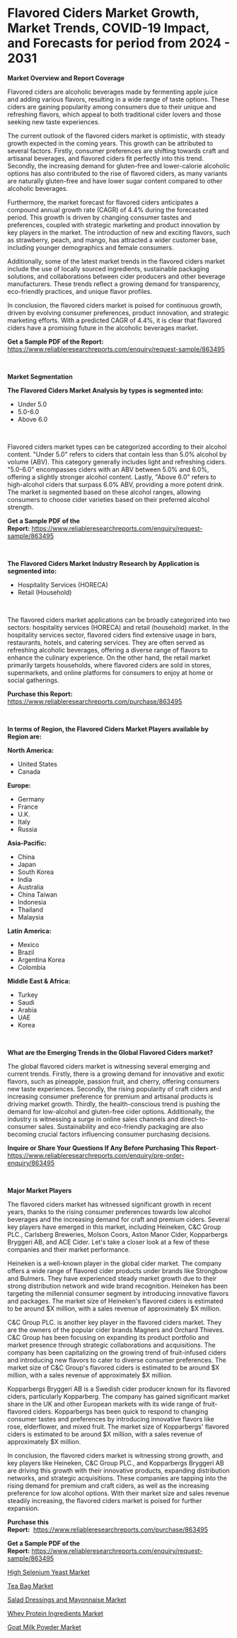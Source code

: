 <p><h1>Flavored Ciders Market Growth, Market Trends, COVID-19 Impact, and Forecasts for period from 2024 - 2031</h1></p><p><strong>Market Overview and Report Coverage</strong></p>
<p><p>Flavored ciders are alcoholic beverages made by fermenting apple juice and adding various flavors, resulting in a wide range of taste options. These ciders are gaining popularity among consumers due to their unique and refreshing flavors, which appeal to both traditional cider lovers and those seeking new taste experiences.</p><p>The current outlook of the flavored ciders market is optimistic, with steady growth expected in the coming years. This growth can be attributed to several factors. Firstly, consumer preferences are shifting towards craft and artisanal beverages, and flavored ciders fit perfectly into this trend. Secondly, the increasing demand for gluten-free and lower-calorie alcoholic options has also contributed to the rise of flavored ciders, as many variants are naturally gluten-free and have lower sugar content compared to other alcoholic beverages.</p><p>Furthermore, the market forecast for flavored ciders anticipates a compound annual growth rate (CAGR) of 4.4% during the forecasted period. This growth is driven by changing consumer tastes and preferences, coupled with strategic marketing and product innovation by key players in the market. The introduction of new and exciting flavors, such as strawberry, peach, and mango, has attracted a wider customer base, including younger demographics and female consumers.</p><p>Additionally, some of the latest market trends in the flavored ciders market include the use of locally sourced ingredients, sustainable packaging solutions, and collaborations between cider producers and other beverage manufacturers. These trends reflect a growing demand for transparency, eco-friendly practices, and unique flavor profiles.</p><p>In conclusion, the flavored ciders market is poised for continuous growth, driven by evolving consumer preferences, product innovation, and strategic marketing efforts. With a predicted CAGR of 4.4%, it is clear that flavored ciders have a promising future in the alcoholic beverages market.</p></p>
<p><strong>Get a Sample PDF of the Report:</strong> <a href="https://www.reliableresearchreports.com/enquiry/request-sample/863495">https://www.reliableresearchreports.com/enquiry/request-sample/863495</a></p>
<p>&nbsp;</p>
<p><strong>Market Segmentation</strong></p>
<p><strong>The Flavored Ciders Market Analysis by types is segmented into:</strong></p>
<p><ul><li>Under 5.0</li><li>5.0-6.0</li><li>Above 6.0</li></ul></p>
<p>&nbsp;</p>
<p><p>Flavored ciders market types can be categorized according to their alcohol content. "Under 5.0" refers to ciders that contain less than 5.0% alcohol by volume (ABV). This category generally includes light and refreshing ciders. "5.0-6.0" encompasses ciders with an ABV between 5.0% and 6.0%, offering a slightly stronger alcohol content. Lastly, "Above 6.0" refers to high-alcohol ciders that surpass 6.0% ABV, providing a more potent drink. The market is segmented based on these alcohol ranges, allowing consumers to choose cider varieties based on their preferred alcohol strength.</p></p>
<p><strong>Get a Sample PDF of the Report:</strong>&nbsp;<a href="https://www.reliableresearchreports.com/enquiry/request-sample/863495">https://www.reliableresearchreports.com/enquiry/request-sample/863495</a></p>
<p>&nbsp;</p>
<p><strong>The Flavored Ciders Market Industry Research by Application is segmented into:</strong></p>
<p><ul><li>Hospitality Services (HORECA)</li><li>Retail (Household)</li></ul></p>
<p>&nbsp;</p>
<p><p>The flavored ciders market applications can be broadly categorized into two sectors: hospitality services (HORECA) and retail (household) market. In the hospitality services sector, flavored ciders find extensive usage in bars, restaurants, hotels, and catering services. They are often served as refreshing alcoholic beverages, offering a diverse range of flavors to enhance the culinary experience. On the other hand, the retail market primarily targets households, where flavored ciders are sold in stores, supermarkets, and online platforms for consumers to enjoy at home or social gatherings.</p></p>
<p><strong>Purchase this Report:</strong>&nbsp; <a href="https://www.reliableresearchreports.com/purchase/863495">https://www.reliableresearchreports.com/purchase/863495</a></p>
<p>&nbsp;</p>
<p><strong>In terms of Region, the Flavored Ciders Market Players available by Region are:</strong></p>
<p>
    <p> <strong> North America: </strong>
        <ul>
            <li>United States</li>
            <li>Canada</li>
        </ul>
        </p> 
    <p> <strong> Europe: </strong>
        <ul>
            <li>Germany</li>
            <li>France</li>
            <li>U.K.</li>
            <li>Italy</li>
            <li>Russia</li>
        </ul>
        </p> 
    <p> <strong> Asia-Pacific: </strong>
        <ul>
            <li>China</li>
            <li>Japan</li>
            <li>South Korea</li>
            <li>India</li>
            <li>Australia</li>
            <li>China Taiwan</li>
            <li>Indonesia</li>
            <li>Thailand</li>
            <li>Malaysia</li>
        </ul>
        </p> 
    <p> <strong> Latin America: </strong>
        <ul>
            <li>Mexico</li>
            <li>Brazil</li>
            <li>Argentina Korea</li>
            <li>Colombia</li>
        </ul>
        </p> 
    <p> <strong> Middle East & Africa: </strong>
        <ul>
            <li>Turkey</li>
            <li>Saudi</li>
            <li>Arabia</li>
            <li>UAE</li>
            <li>Korea</li>
        </ul>
    </p>
    </p>
<p>&nbsp;</p>
<p><strong>What are the Emerging Trends in the Global Flavored Ciders market?</strong></p>
<p><p>The global flavored ciders market is witnessing several emerging and current trends. Firstly, there is a growing demand for innovative and exotic flavors, such as pineapple, passion fruit, and cherry, offering consumers new taste experiences. Secondly, the rising popularity of craft ciders and increasing consumer preference for premium and artisanal products is driving market growth. Thirdly, the health-conscious trend is pushing the demand for low-alcohol and gluten-free cider options. Additionally, the industry is witnessing a surge in online sales channels and direct-to-consumer sales. Sustainability and eco-friendly packaging are also becoming crucial factors influencing consumer purchasing decisions.</p></p>
<p><strong>Inquire or Share Your Questions If Any Before Purchasing This Report</strong>- <a href="https://www.reliableresearchreports.com/enquiry/pre-order-enquiry/863495">https://www.reliableresearchreports.com/enquiry/pre-order-enquiry/863495</a></p>
<p>&nbsp;</p>
<p><strong>Major Market Players</strong></p>
<p><p>The flavored ciders market has witnessed significant growth in recent years, thanks to the rising consumer preferences towards low alcohol beverages and the increasing demand for craft and premium ciders. Several key players have emerged in this market, including Heineken, C&C Group PLC., Carlsberg Breweries, Molson Coors, Aston Manor Cider, Kopparbergs Bryggeri AB, and ACE Cider. Let's take a closer look at a few of these companies and their market performance.</p><p>Heineken is a well-known player in the global cider market. The company offers a wide range of flavored cider products under brands like Strongbow and Bulmers. They have experienced steady market growth due to their strong distribution network and wide brand recognition. Heineken has been targeting the millennial consumer segment by introducing innovative flavors and packages. The market size of Heineken's flavored ciders is estimated to be around $X million, with a sales revenue of approximately $X million.</p><p>C&C Group PLC. is another key player in the flavored ciders market. They are the owners of the popular cider brands Magners and Orchard Thieves. C&C Group has been focusing on expanding its product portfolio and market presence through strategic collaborations and acquisitions. The company has been capitalizing on the growing trend of fruit-infused ciders and introducing new flavors to cater to diverse consumer preferences. The market size of C&C Group's flavored ciders is estimated to be around $X million, with a sales revenue of approximately $X million.</p><p>Kopparbergs Bryggeri AB is a Swedish cider producer known for its flavored ciders, particularly Kopparberg. The company has gained significant market share in the UK and other European markets with its wide range of fruit-flavored ciders. Kopparbergs has been quick to respond to changing consumer tastes and preferences by introducing innovative flavors like rose, elderflower, and mixed fruit. The market size of Kopparbergs' flavored ciders is estimated to be around $X million, with a sales revenue of approximately $X million.</p><p>In conclusion, the flavored ciders market is witnessing strong growth, and key players like Heineken, C&C Group PLC., and Kopparbergs Bryggeri AB are driving this growth with their innovative products, expanding distribution networks, and strategic acquisitions. These companies are tapping into the rising demand for premium and craft ciders, as well as the increasing preference for low alcohol options. With their market size and sales revenue steadily increasing, the flavored ciders market is poised for further expansion.</p></p>
<p><strong>Purchase this Report:</strong>&nbsp;&nbsp;<a href="https://www.reliableresearchreports.com/purchase/863495">https://www.reliableresearchreports.com/purchase/863495</a></p>
<p></p>
<p><strong>Get a Sample PDF of the Report:</strong>&nbsp;<a href="https://www.reliableresearchreports.com/enquiry/request-sample/863495">https://www.reliableresearchreports.com/enquiry/request-sample/863495</a></p>
<p><p><a href="https://github.com/wwwkeltoum/Market-Research-Report-List-1/blob/main/high-selenium-yeast-market.md">High Selenium Yeast Market</a></p><p><a href="https://github.com/yoshih12/Market-Research-Report-List-1/blob/main/tea-bag-market.md">Tea Bag Market</a></p><p><a href="https://github.com/guneycigdem35/Market-Research-Report-List-1/blob/main/salad-dressings-and-mayonnaise-market.md">Salad Dressings and Mayonnaise Market</a></p><p><a href="https://github.com/mharielmesa/Market-Research-Report-List-1/blob/main/whey-protein-ingredients-market.md">Whey Protein Ingredients Market</a></p><p><a href="https://github.com/changoleonlaverguenzanoexiste/Market-Research-Report-List-1/blob/main/goat-milk-powder-market.md">Goat Milk Powder Market</a></p></p>